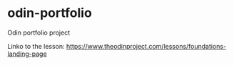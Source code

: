 # odin-portfolio
Odin portfolio project

Linko to the lesson: https://www.theodinproject.com/lessons/foundations-landing-page
